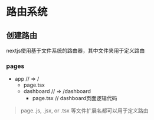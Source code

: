 # 路由系统

## 创建路由

nextjs使用基于文件系统的路由器，其中文件夹用于定义路由

### pages

+ app  // => /
  + page.tsx
  + dashboard // => /dashboard
    + page.tsx // dashboard页面逻辑代码

> page..js, .jsx, or .tsx 等文件扩展名都可以用于定义路由

